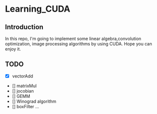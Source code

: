 # Learning_CUDA

## Introduction
In this repo, I'm going to implement some linear algebra,convolution optimization, image processing algorithms by using CUDA. Hope you can enjoy it.

## TODO
- [x] vectorAdd
- [] matrixMul
- [] jocobian
- [] GEMM
- [] Winograd algorithm
- [] boxFilter
...
